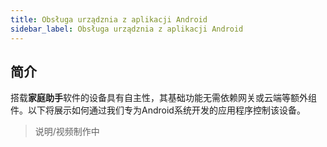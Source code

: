 ```yaml
---
title: Obsługa urządznia z aplikacji Android
sidebar_label: Obsługa urządznia z aplikacji Android
---
```


## 简介

搭载**家庭助手**软件的设备具有自主性，其基础功能无需依赖网关或云端等额外组件。以下将展示如何通过我们专为Android系统开发的应用程序控制该设备。

> 说明/视频制作中